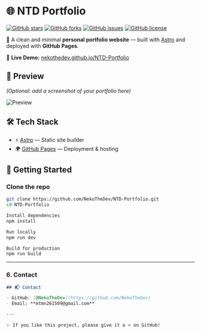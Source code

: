 # 🌐 NTD Portfolio

[![GitHub stars](https://img.shields.io/github/stars/NekoTheDev/NTD-Portfolio?style=social)](https://github.com/NekoTheDev/NTD-Portfolio/stargazers)
[![GitHub forks](https://img.shields.io/github/forks/NekoTheDev/NTD-Portfolio?style=social)](https://github.com/NekoTheDev/NTD-Portfolio/network/members)
[![GitHub issues](https://img.shields.io/github/issues/NekoTheDev/NTD-Portfolio)](https://github.com/NekoTheDev/NTD-Portfolio/issues)
[![GitHub license](https://img.shields.io/github/license/NekoTheDev/NTD-Portfolio)](./LICENSE)

🚀 A clean and minimal **personal portfolio website** — built with [Astro](https://astro.build/)  and deployed with **GitHub Pages**.

🔗 **Live Demo:** [nekothedev.github.io/NTD-Portfolio](https://nekothedev.github.io/NTD-Portfolio/)

## 📸 Preview
*(Optional: add a screenshot of your portfolio here)*  

![Preview]()

## 🛠️ Tech Stack
- ⚡ [Astro](https://astro.build/) — Static site builder
- 🌍 [GitHub Pages](https://pages.github.com/) — Deployment & hosting


## 🚀 Getting Started

### Clone the repo
```bash
git clone https://github.com/NekoTheDev/NTD-Portfolio.git
cd NTD-Portfolio

Install dependencies
npm install

Run locally
npm run dev

Build for production
npm run build
```

---

### 6. Contact  
```markdown
## 📬 Contact

- GitHub: [@NekoTheDev](https://github.com/NekoTheDev)  
- Email: **mtmn261509@gmail.com**

---

✨ If you like this project, please give it a ⭐ on GitHub!
```

